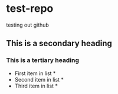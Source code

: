 # test-repo
testing out github

## This is a secondary heading
### This is a tertiary heading

* First item in list *
* Second item in list *
* Third item in list *
